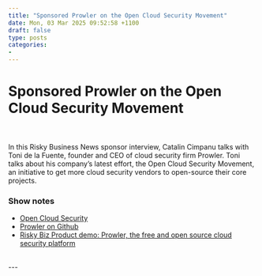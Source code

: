 ```yaml
---
title: "Sponsored Prowler on the Open Cloud Security Movement"
date: Mon, 03 Mar 2025 09:52:58 +1100
draft: false
type: posts
categories: 
- 
---
```

# Sponsored Prowler on the Open Cloud Security Movement

<br/>

<br/>
In this Risky Business News sponsor interview, Catalin Cimpanu talks with Toni de la Fuente, founder and CEO of cloud security firm Prowler. Toni talks about his company’s latest effort, the Open Cloud Security Movement, an initiative to get more cloud security vendors to open-source their core projects.

### Show notes

-   [Open Cloud Security](https://www.opencloudsecurity.org)
-   [Prowler on Github](https://github.com/prowler-cloud/prowler)
-   [Risky Biz Product demo: Prowler, the free and open source cloud security platform](https://www.youtube.com/watch?v=aQqqT7LraxI)

<br/>
---
